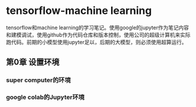 # tensorflow-machine learning
tensorflow和machine learning的学习笔记。使用google的jupyter作为笔记内容和建模调试，使用github作为代码仓库和版本控制，使用公司的超级计算机来实际跑代码。前期的小模型使用jupyter足以，后期的大模型，则必须使用超算运行。
## 第0章 设置环境
### super computer的环境
### google colab的Jupyter环境
